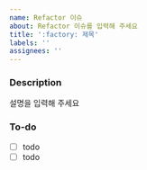 ```yaml
---
name: Refactor 이슈
about: Refactor 이슈를 입력해 주세요
title: ':factory: 제목'
labels: ''
assignees: ''
---
```


### Description

설명을 입력해 주세요

### To-do

- [ ] todo
- [ ] todo
